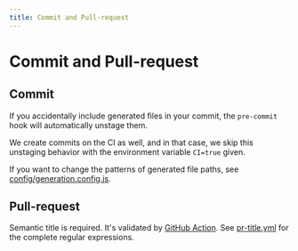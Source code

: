 ```yaml
---
title: Commit and Pull-request
---
```


# Commit and Pull-request

## Commit

If you accidentally include generated files in your commit, the `pre-commit` hook will automatically unstage them.

We create commits on the CI as well, and in that case, we skip this unstaging behavior with the environment variable `CI=true` given.

If you want to change the patterns of generated file paths, see [config/generation.config.js](https://github.com/algolia/api-clients-automation/blob/main/config/generation.config.js).

## Pull-request

Semantic title is required. It's validated by [GitHub Action](https://github.com/deepakputhraya/action-pr-title). See [pr-title.yml](https://github.com/algolia/api-clients-automation/blob/main/.github/workflows/pr-title.yml) for the complete regular expressions.
